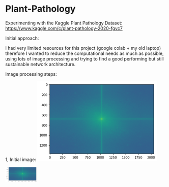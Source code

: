 # Plant-Pathology
Experimenting with the Kaggle Plant Pathology Dataset: https://www.kaggle.com/c/plant-pathology-2020-fgvc7

Initial approach:

  I had very limited resources for this project (google colab + my old laptop) therefore I wanted 
  to reduce the computational needs as much as possible, using lots of image processing and trying to 
  find a good performing but still sustainable network architecture.
  
Image processing steps:

  1, Initial image: 
 ![alt text](demo/1mag_orig.png)
 
 <img src="/demo/1mag_orig.png" alt="description" height="48" width="100" />
